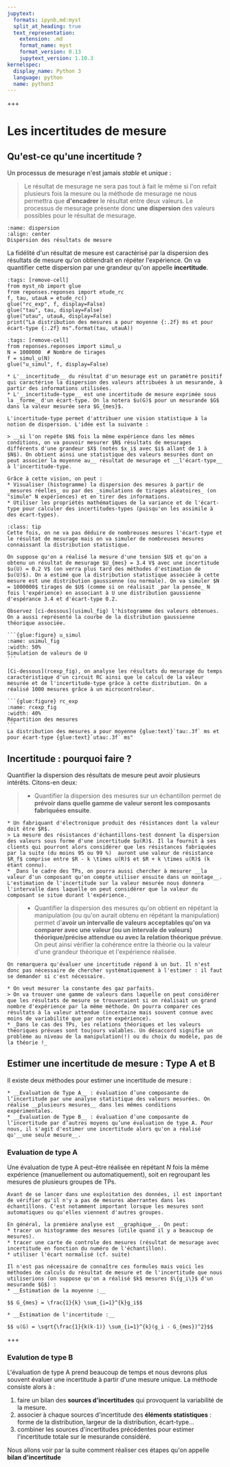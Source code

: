 ```yaml
---
jupytext:
  formats: ipynb,md:myst
  split_at_heading: true
  text_representation:
    extension: .md
    format_name: myst
    format_version: 0.13
    jupytext_version: 1.10.3
kernelspec:
  display_name: Python 3
  language: python
  name: python3
---
```




+++

# Les incertitudes de mesure

## Qu'est-ce qu'une incertitude ?
Un processus de mesurage n'est jamais _stable_ et _unique_ :
> Le résultat de mesurage ne sera pas tout à fait le même si l'on refait plusieurs fois la mesure ou la méthode de mesurage ne nous permettra que __d'encadrer__ le résultat entre deux valeurs.
> Le processus de mesurage présente donc __une dispersion__ des valeurs possibles pour le résultat de mesurage.

```{figure} ./images/dispersion_inc.png
:name: dispersion
:align: center
Dispersion des résultats de mesure
```

La fidélité d'un résultat de mesure est caractérisé par la dispersion des résultats de mesure qu'on obtiendrait en répéter l'expérience. On va quantifier cette dispersion par une grandeur qu'on appelle __incertitude__.

```{code-cell} ipython3
:tags: [remove-cell]
from myst_nb import glue
from reponses.reponses import etude_rc
f, tau, utauA = etude_rc()
glue("rc_exp", f, display=False)
glue("tau", tau, display=False)
glue("utau", utauA, display=False)
print("La distribution des mesures a pour moyenne {:.2f} ms et pour écart-type {:.2f} ms".format(tau, utauA))
```

```{code-cell} ipython3
:tags: [remove-cell]
from reponses.reponses import simul_u
N = 1000000  # Nombre de tirages
f = simul_u(N)
glue("u_simul", f, display=False)
```


````{important}
* L'__incertitude__ du résultat d'un mesurage est un paramètre positif qui caractérise la dispersion des valeurs attribuées à un mesurande, à partir des informations utilisées.
* L'__incertitude-type__ est une incertitude de mesure exprimée sous la _forme_ d'un écart-type. On la notera $u(G)$ pour un mesurande $G$ dans la valeur mesurée sera $G_{mes}$.
````
````{topic} Caractère statistique
L'incertitude-type permet d'attribuer une vision statistique à la notion de dispersion. L'idée est la suivante : 

> __si l'on repète $N$ fois la même expérience dans les mêmes conditions, on va pouvoir mesurer $N$ résultats de mesurages différents d'une grandeur $X$ (notés $x_i$ avec $i$ allant de 1 à $N$). On obtient ainsi une statistique des valeurs mesurées dont on peut associer la moyenne au__ résultat de mesurage et __l'écart-type__ à l'incertitude-type.

Grâce à cette vision, on peut :
* Visualiser (histogramme) la dispersion des mesures à partir de _mesures réelles_ ou par des _simulations de tirages aléatoires_ (on "simule" N expériences) et en tirer des informations.
* Utiliser les propriétés mathématiques de la variance et de l'écart-type pour calculer des incertitudes-types (puisqu'on les assimile à des écart-types).
````

````{sidebar} Un exemple de simulation
:class: tip
Cette fois, on ne va pas déduire de nombreuses mesures l'écart-type et le résultat de mesurage mais on va simuler de nombreuses mesures connaissant la distribution statistique.

On suppose qu'on a réalisé la mesure d'une tension $U$ et qu'on a obtenu un résultat de mesurage $U_{mes} = 3.4 V$ avec une incertitude $u(U) = 0.2 V$ (on verra plus tard des méthodes d'estimation de $u(U)$). On a estimé que la distribution statistique associée à cette mesure est une distribution gaussienne (ou normale). On va simuler $N = 1000000$ tirages de $U$ (comme si on réalisait _par la pensée_ N fois l'expérience) en associant à U une distribution gaussienne d'espérance 3.4 et d'écart-type 0.2.

Observez [ci-dessous](usimul_fig) l'histogramme des valeurs obtenues. On a aussi représenté la courbe de la distribution gaussienne théorique associée.

```{glue:figure} u_simul
:name: usimul_fig
:width: 50%
Simulation de valeurs de U
```
````
````{topic} Variabilité d'une mesure
[Ci-dessous](rcexp_fig), on analyse les résultats du mesurage du temps caractéristique d'un circuit RC ainsi que le calcul de la valeur mesurée et de l'incertitude-type grâce à cette distribution. On a réalisé 1000 mesures grâce à un microcontroleur.

```{glue:figure} rc_exp
:name: rcexp_fig
:width: 40%
Répartition des mesures
```
La distribution des mesures a pour moyenne {glue:text}`tau:.3f` ms et pour écart-type {glue:text}`utau:.3f` ms"
````

## Incertitude : pourquoi faire ?
Quantifier la dispersion des résultats de mesure peut avoir plusieurs intérêts. Citons-en deux:

> * Quantifier la dispersion des mesures sur un échantillon permet de __prévoir dans quelle gamme de valeur seront les composants fabriquées ensuite__.

```{topic} Exemple
* Un fabriquant d'électronique produit des résistances dont la valeur doit être $R$.
> La mesure des résistances d'échantillons-test donnent la dispersion des valeurs sous forme d'une incertitude $u(R)$. Il la fournit à ses clients qui pourront alors considérer que les résistances fabriquées par la suite (du moins 95 ou 99 %)  auront une valeur de résistance $R_f$ comprise entre $R - k \times u(R)$ et $R + k \times u(R)$ (k étant connu).
* _Dans le cadre des TPs, on pourra aussi chercher à mesurer __la valeur d'un composant qu'on compte utiliser ensuite dans un montage__. L'estimation de l'incertitude sur la valeur mesurée nous donnera l'intervalle dans laquelle on peut considérer que la valeur du composant se situe durant l'expérience._
```

> * Quantifier la dispersion des mesures qu'on obtient en répétant la manipulation (ou qu'on aurait obtenu en répétant la manipulation) permet d'__avoir un intervalle de valeurs acceptables qu'on va comparer avec une valeur (ou un intervale de valeurs) théorique/précise attendue ou avec la relation théorique prévue__. On peut ainsi vérifier la cohérence entre la théorie ou la valeur d'une grandeur théorique et l'expérience réalisée.

```{margin}
On remarquera qu'évaluer une incertitude répond à un but. Il n'est donc pas nécessaire de chercher systématiquement à l'estimer : il faut se demander si c'est nécessaire. 
```
```{topic} Exemple
* On veut mesurer la constante des gaz parfaits.
> On va trouver une gamme de valeurs dans laquelle on peut considérer que les résultats de mesure se trouveraient si on réalisait un grand nombre d'expérience par la même méthode. On pourra comparer ces résultats à la valeur attendue (incertaine mais souvent connue avec moins de variabilité que par notre expérience).
* _Dans le cas des TPs, les relations théoriques et les valeurs théoriques prévues sont toujours valables. Un désaccord signifie un problème au niveau de la manipulation(!) ou du choix du modèle, pas de la théorie !_
```

## Estimer une incertitude de mesure : Type A et B
Il existe deux méthodes pour estimer une incertitude de mesure :
```{important}
* __Evaluation de Type A__ : évaluation d’une composante de l’incertitude par une analyse statistique des valeurs mesurées. On réalise __plusieurs mesures__ dans les mêmes conditions expérimentales.
* __Evaluation de Type B__ : évaluation d’une composante de l’incertitude par d’autres moyens qu’une évaluation de type A. Pour nous, il s'agit d'estimer une incertitude alors qu'on a réalisé qu'__une seule mesure__.
```

### Evaluation de type A

Une évaluation de type A peut-être réalisée en répétant $N$ fois la même expérience (manuellement ou automatiquement), soit en regroupant les mesures de plusieurs groupes de TPs.

```{topic} Contrôle des mesures
Avant de se lancer dans une exploitation des données, il est important de vérifier qu'il n'y a pas de mesures aberrantes dans les échantillons. C'est notamment important lorsque les mesures sont automatiques ou qu'elles viennent d'autres groupes. 

En général, la première analyse est __graphique__. On peut:
* tracer un histogramme des mesures (utile quand il y a beaucoup de mesures).
* tracer une carte de controle des mesures (résultat de mesurage avec incertitude en fonction du numéro de l'échantillon).
* utiliser l'écart normalisé (cf. suite)
```

````{important} Estimations
Il n'est pas nécessaire de connaître ces formules mais voici les méthodes de calculs du résultat de mesure et de l'incertitude que nous utiliserions (on suppose qu'on a réalisé $k$ mesures $\{g_i\}$ d'un mesurande $G$) :
* __Estimation de la moyenne :__

$$ G_{mes} = \frac{1}{k} \sum_{i=1}^{k}g_i$$

* __Estimation de l'incertitude :__
    
$$ u(G) = \sqrt{\frac{1}{k(k-1)} \sum_{i=1}^{k}(g_i - G_{mes})^2}$$
````

+++

### Evalution de type B

L'évaluation de type A prend beaucoup de temps et nous devrons plus souvent évaluer une incertitude à partir d'une mesure unique. La méthode consiste alors à :
1. faire un bilan des __sources d'incertitudes__ qui provoquent la variabilité de la mesure.
2. associer à chaque sources d'incertitude des __éléments statistiques__ : forme de la distribution, largeur de la distribution, écart-type...
3. combiner les sources d'incertitudes précédentes pour estimer l'incertitude totale sur le mesurande considéré.

Nous allons voir par la suite comment réaliser ces étapes qu'on appelle __bilan d'incertitude__